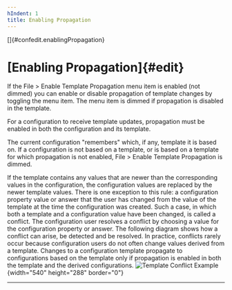 ```yaml
---
hIndent: 1
title: Enabling Propagation
---
```


[]{#confedit.enablingPropagation}

# [Enabling Propagation]{#edit}

If the File \> Enable Template Propagation menu item is enabled (not dimmed) you can enable or
disable propagation of template changes by toggling the menu item. The menu item is dimmed if
propagation is disabled in the template.

For a configuration to receive template updates, propagation must be enabled in both the
configuration and its template.

The current configuration \"remembers\" which, if any, template it is based on. If a configuration
is not based on a template, or is based on a template for which propagation is not enabled, File \>
Enable Template Propagation is dimmed.

If the template contains any values that are newer than the corresponding values in the
configuration, the configuration values are replaced by the newer template values. There is one
exception to this rule: a configuration property value or answer that the user has changed from the
value of the template at the time the configuration was created. Such a case, in which both a
template and a configuration value have been changed, is called a conflict. The configuration user
resolves a conflict by choosing a value for the configuration property or answer. The following
diagram shows how a conflict can arise, be detected and be resolved. In practice, conflicts rarely
occur because configuration users do not often change values derived from a template. Changes to a
configuration template propagate to configurations based on the template only if propagation is
enabled in both the template and the derived configurations. ![Template Conflict
Example](../../images/TemplateProp.gif){width="540" height="288" border="0"}

----------------------------------------------------------------------------------------------------


